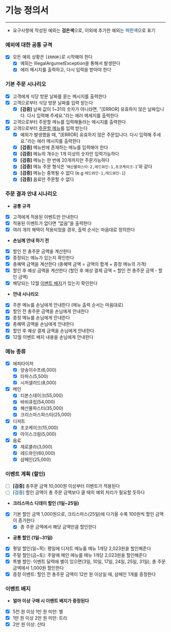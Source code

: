 # 기능 정의서

---

- 요구사항에 작성된 예외는 **검은색**으로, 이외에 추가한 예외는 <span class="blue">**파란색**</span>으로 표기

### 예외에 대한 공통 규격

- [x]  모든 예외 상황은 `[ERROR]`로 시작해야 한다
    - [x]  예외는 IllegalArgumetException을 통해서 발생한다
    - [x]  에러 메시지를 출력하고, 다시 입력을 받아야 한다

### 기본 주문 시나리오

- [x]  고객에게 식당 방문 날짜를 묻는 메시지를 출력한다
- [x]  고객으로부터 식당 방문 날짜를 입력 받는다
    - [x]  **[검증]** 날짜 값이 1~31의 숫자가 아니라면, "[ERROR] 유효하지 않은 날짜입니다. 다시 입력해 주세요."라는 에러 메세지를 출력한다
- [x]  고객으로부터 주문할 메뉴를 입력해돌라는 메시지를 출력한다
- [x]  고객으로부터 [주문할 메뉴](https://github.com/sseung416/kotlin-christmas-6-sseung416/tree/main/docs#메뉴-종류)를 입력 받는다
    - [x]  예외가 발생했을 때, "[ERROR] 유효하지 않은 주문입니다. 다시 입력해 주세요."라는 에러 메시지를 출력한다
    - [x]  **[검증]** 메뉴판에 존재하는 메뉴를 입력해야 한다
    - [x]  **[검증]** 메뉴의 개수는 1개 이상의 숫자만 입력가능하다
    - [x]  **[검증]** 메뉴는 한 번에 20개까지만 주문가능하다
    - [x]  **[검증]** 메뉴 주문 형식은 ‘`해산물파스타-2,레드와인-1,초코케이크-1`'와 같다
    - [x]  **[검증]** 메뉴는 중복될 수 없다 (e.g `레드와인-1,레드와인-1`)
    - [x]  **[검증]** 음료만 주문할 수 없다

### 주문 결과 안내 시나리오

- **공통 규격**
- [x]  고객에게 적용된 이벤트만 안내한다
  - [x]  적용된 이벤트가 없다면 “없음”을 출력한다
- [x]  여러 개의 해택이 적용되었을 경우, 출력 순서는 마음대로 정의한다
- **손님께 안내 하기 전**
- [x]  할인 전 총주문 금액을 계산한다
- [x]  증정되는 메뉴가 있는지 확인한다
- [x]  총혜택 금액을 계산한다 (총혜택 금액 = 금액의 합계 + 증정 메뉴의 가격)
- [x]  할인 후 예상 금액을 계산한다 (할인 후 예상 결제 금액 = 할인 전 총주문 금액 - 할인 금액)
- [x]  해당되는 12월 [이벤트 배지](https://github.com/sseung416/kotlin-christmas-6-sseung416/tree/main/docs#이벤트-배지)가 있는지 확인한다
- **안내 시나리오**
- [x]  주문 메뉴를 손님에게 안내한다 (메뉴 출력 순서는 마음대로)
- [x]  할인 전 총주문 금액을 손님에게 안내한다
- [x]  증정 메뉴를 손님에게 안내한다
- [x]  총혜택 금액을 손님에게 안내한다
- [x]  할인 후 예상 결제 금액을 손님에게 안내한다
- [x]  12월 이벤트 배지 내용을 손님에게 안내한다

### 메뉴 종류

- [x]  에피타이저
    - [x]  양송이수프(6,000)
    - [x]  타파스(5,500)
    - [x]  시저샐러드(8,000)
- [x]  메인
    - [x]  티본스테이크(55,000)
    - [x]  바비큐립(54,000)
    - [x]  해산물파스타(35,000)
    - [x]  크리스마스파스타(25,000)
- [x]  디저트
    - [x]  초코케이크(15,000)
    - [x]  아이스크림(5,000)
- [x]  음료
    - [x]  제로콜라(3,000)
    - [x]  레드와인(60,000)
    - [x]  샴페인(25,000)

### 이벤트 계획 (할인)

- [ ]  **[검증]** 총주문 금액 10,000원 이상부터 이벤트가 적용된다
- [ ]  <span class="blue">**[검증]**</span> 할인 금액이 총 주문 금액보다 클 때의 예외 처리가 필요할 듯하다
- **크리스마스 디데이 할인 (1일~25일)**
- [x]  기본 할인 금액 1,000원으로, 크리스마스(25일)에 다가올 수록 100원씩 할인 금액이 증가한다
    - [x]  총 주문 금액에서 해당 금액만큼 할인한다
- **공통 할인 (1일~31일)**
- [x]  평일 할인(일~목): 평일에 디저트 메뉴를 메뉴 1개당 2,023원을 할인해준다
- [x]  주말 할인(금~토): 주말에 메인 메뉴를 메뉴 1개당 2,023원을 할인해준다
- [x]  특별 할인: 이벤트 달력에 별이 있으면(3일, 10일, 17일, 24일, 25일, 31일), 총 주문 금액에서 1,000원 할인한다
- [x]  증정 이벤트: 할인 전 총주문 금액이 12만 원 이상일 때, 샴페인 1개를 증정한다

### 이벤트 배지

- **얼마 이상 구매 시 이벤트 배지가 증정된다**
- [x]  5천 원 이상 1만 원 미만: 별
- [x]  1만 원 이상 2만 원 미만: 트리
- [x]  2만 원 이상: 산타

<style>
.blue {
   color: #477DA5
}
</style>